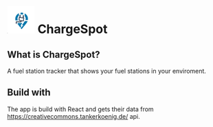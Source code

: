 # <img src="./public/icons/logo.png" alt="ChargeSpot Logo" width="64" height="64" /> ChargeSpot

## What is ChargeSpot?
A fuel station tracker that shows your fuel stations in your enviroment.

## Build with
The app is build with React and gets their data from https://creativecommons.tankerkoenig.de/ api.
